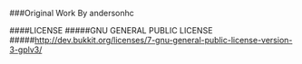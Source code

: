 ###Original Work By andersonhc

####LICENSE
#####GNU GENERAL PUBLIC LICENSE
#####http://dev.bukkit.org/licenses/7-gnu-general-public-license-version-3-gplv3/
